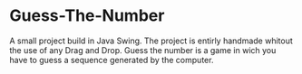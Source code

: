 # Guess-The-Number
A small project build in Java Swing. The project is entirly handmade whitout the use of any Drag and Drop. Guess the number is a game in wich you have to guess a sequence generated by the computer.
